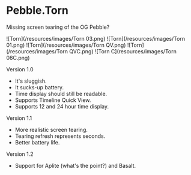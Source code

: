 # Pebble.Torn
Missing screen tearing of the OG Pebble?

![Torn](/resources/images/Torn 03.png) ![Torn](/resources/images/Torn 01.png) ![Torn](/resources/images/Torn QV.png) ![Torn](/resources/images/Torn QVC.png) ![Torn C](resources/images/Torn 08C.png)

Version 1.0

* It's sluggish.
* It sucks-up battery.
* Time display should still be readable.
* Supports Timeline Quick View.
* Supports 12 and 24 hour time display.

Version 1.1

* More realistic screen tearing.
* Tearing refresh represents seconds.
* Better battery life.

Version 1.2

* Support for Aplite (what's the point?) and Basalt.
